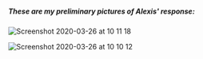 ##### These are my preliminary pictures of Alexis' response:

![Screenshot 2020-03-26 at 10 11 18](https://user-images.githubusercontent.com/27693622/77637394-843d5b80-6f4d-11ea-958a-9a8ebcd40e21.png)

![Screenshot 2020-03-26 at 10 10 12](https://user-images.githubusercontent.com/27693622/77637426-91f2e100-6f4d-11ea-81a4-dbfdaa88ee6a.png)